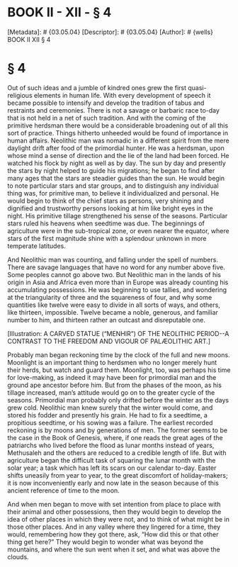 # BOOK II - XII - § 4
[Metadata]: # {03.05.04}
[Descriptor]: # {03.05.04}
[Author]: # {wells}
BOOK II
XII
§ 4
# § 4
Out of such ideas and a jumble of kindred ones grew the first quasi-religious
elements in human life. With every development of speech it became possible to
intensify and develop the tradition of tabus and restraints and ceremonies.
There is not a savage or barbaric race to-day that is not held in a net of such
tradition. And with the coming of the primitive herdsman there would be a
considerable broadening out of all this sort of practice. Things hitherto
unheeded would be found of importance in human affairs. Neolithic man was
nomadic in a different spirit from the mere daylight drift after food of the
primordial hunter. He was a herdsman, upon whose mind a sense of direction and
the lie of the land had been forced. He watched his flock by night as well as
by day. The sun by day and presently the stars by night helped to guide his
migrations; he began to find after many ages that the stars are steadier guides
than the sun. He would begin to note particular stars and star groups, and to
distinguish any individual thing was, for primitive man, to believe it
individualized and personal. He would begin to think of the chief stars as
persons, very shining and dignified and trustworthy persons looking at him like
bright eyes in the night. His primitive tillage strengthened his sense of the
seasons. Particular stars ruled his heavens when seedtime was due. The
beginnings of agriculture were in the sub-tropical zone, or even nearer the
equator, where stars of the first magnitude shine with a splendour unknown in
more temperate latitudes.

And Neolithic man was counting, and falling under the spell of numbers. There
are savage languages that have no word for any number above five. Some peoples
cannot go above two. But Neolithic man in the lands of his origin in Asia and
Africa even more than in Europe was already counting his accumulating
possessions. He was beginning to use tallies, and wondering at the
triangularity of three and the squareness of four, and why some quantities like
twelve were easy to divide in all sorts of ways, and others, like thirteen,
impossible. Twelve became a noble, generous, and familiar number to him, and
thirteen rather an outcast and disreputable one.

[Illustration: A CARVED STATUE (“MENHIR”) OF THE NEOLITHIC PERIOD--A CONTRAST
TO THE FREEDOM AND VIGOUR OF PALÆOLITHIC ART.]

Probably man began reckoning time by the clock of the full and new moons.
Moonlight is an important thing to herdsmen who no longer merely hunt their
herds, but watch and guard them. Moonlight, too, was perhaps his time for
love-making, as indeed it may have been for primordial man and the ground ape
ancestor before him. But from the phases of the moon, as his tillage increased,
man’s attitude would go on to the greater cycle of the seasons. Primordial man
probably only drifted before the winter as the days grew cold. Neolithic man
knew surely that the winter would come, and stored his fodder and presently his
grain. He had to fix a seedtime, a propitious seedtime, or his sowing was a
failure. The earliest recorded reckoning is by moons and by generations of men.
The former seems to be the case in the Book of Genesis, where, if one reads the
great ages of the patriarchs who lived before the flood as lunar months instead
of years, Methusaleh and the others are reduced to a credible length of life.
But with agriculture began the difficult task of squaring the lunar month with
the solar year; a task which has left its scars on our calendar to-day. Easter
shifts uneasily from year to year, to the great discomfort of holiday-makers;
it is now inconveniently early and now late in the season because of this
ancient reference of time to the moon.

And when men began to move with set intention from place to place with their
animal and other possessions, then they would begin to develop the idea of
other places in which they were not, and to think of what might be in those
other places. And in any valley where they lingered for a time, they would,
remembering how they got there, ask, “How did this or that other thing get
here?” They would begin to wonder what was beyond the mountains, and where the
sun went when it set, and what was above the clouds.

